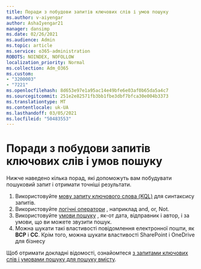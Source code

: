 ```yaml
---
title: Поради з побудови запитів ключових слів і умов пошуку
ms.author: v-aiyengar
author: AshaIyengar21
manager: dansimp
ms.date: 02/26/2021
ms.audience: Admin
ms.topic: article
ms.service: o365-administration
ROBOTS: NOINDEX, NOFOLLOW
localization_priority: Normal
ms.collection: Adm_O365
ms.custom:
- "3200003"
- "7221"
ms.openlocfilehash: 8d653e97e1a95ac14e49bfe6e03af0b65da5a4c7
ms.sourcegitcommit: 251e2e82571fb3bb1fbe3dbf7bfca30e004b3373
ms.translationtype: MT
ms.contentlocale: uk-UA
ms.lasthandoff: 03/05/2021
ms.locfileid: "50483553"
---
```

# <a name="tips-for-building-keyword-queries-and-search-conditions"></a>Поради з побудови запитів ключових слів і умов пошуку

Нижче наведено кілька порад, які допоможуть вам побудувати пошуковий запит і отримати точніші результати.

1. Використовуйте [мову запиту ключового слова (KQL)](https://go.microsoft.com/fwlink/?linkid=2101591) для синтаксису запитів.
1. Використовуйте [логічні оператори](https://go.microsoft.com/fwlink/?linkid=2101592) , наприклад and, or, Not.
1. Використовуйте [умови пошуку](https://go.microsoft.com/fwlink/?linkid=2102410) , як-от дата, відправник і автор, і за умови, що ви можете звузити пошук.
1. Можна шукати такі властивості повідомлення електронної пошти, як **ВСР** і **CC**. Крім того, можна шукати властивості SharePoint і OneDrive для бізнесу

Щоб отримати докладні відомості, ознайомтеся [з запитами ключових слів і умовами пошуку для пошуку вмісту](https://go.microsoft.com/fwlink/?linkid=2102411).
